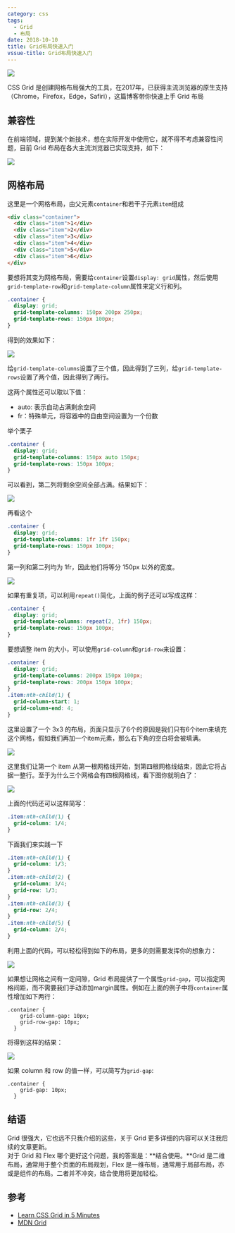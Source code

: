 ```yaml
---
category: css
tags:
  - Grid
  - 布局
date: 2018-10-10
title: Grid布局快速入门
vssue-title: Grid布局快速入门
---
```


![](https://img.nicksonlvqq.cn/2018-10-10/00.png)

CSS Grid 是创建网格布局强大的工具，在2017年，已获得主流浏览器的原生支持（Chrome，Firefox，Edge，Safiri），这篇博客带你快速上手 Grid 布局

<!-- more -->

## 兼容性

在前端领域，提到某个新技术，想在实际开发中使用它，就不得不考虑兼容性问题，目前 Grid 布局在各大主流浏览器已实现支持，如下：

![](https://img.nicksonlvqq.cn/2018-10-10/01.png)


## 网格布局

这里是一个网格布局，由父元素`container`和若干子元素`item`组成

```html
<div class="container">
  <div class="item">1</div>
  <div class="item">2</div>
  <div class="item">3</div>
  <div class="item">4</div>
  <div class="item">5</div>
  <div class="item">6</div>
</div>
```

要想将其变为网格布局，需要给`container`设置`display: grid`属性，然后使用`grid-template-row`和`grid-template-column`属性来定义行和列。

```css
.container {
  display: grid;
  grid-template-columns: 150px 200px 250px;
  grid-template-rows: 150px 100px;
}
```

得到的效果如下：

![](https://img.nicksonlvqq.cn/2018-10-10/02.png)

给`grid-template-columns`设置了三个值，因此得到了三列，给`grid-template-rows`设置了两个值，因此得到了两行。

这两个属性还可以取以下值：

- auto: 表示自动占满剩余空间
- fr：特殊单元，将容器中的自由空间设置为一个份数

举个栗子

```css
.container {
  display: grid;
  grid-template-columns: 150px auto 150px;
  grid-template-rows: 150px 100px;
}
```

可以看到，第二列将剩余空间全部占满。结果如下：

![](https://img.nicksonlvqq.cn/2018-10-10/03.png)

再看这个

```css
.container {
  display: grid;
  grid-template-columns: 1fr 1fr 150px;
  grid-template-rows: 150px 100px;
}
```

第一列和第二列均为 1fr，因此他们将等分 150px 以外的宽度。

![](https://img.nicksonlvqq.cn/2018-10-10/04.png)

如果有重复项，可以利用`repeat()`简化，上面的例子还可以写成这样：

```css
.container {
  display: grid;
  grid-template-columns: repeat(2, 1fr) 150px;
  grid-template-rows: 150px 100px;
}
```

要想调整 item 的大小，可以使用`grid-column`和`grid-row`来设置：

```css
.container {
  display: grid;
  grid-template-columns: 200px 150px 100px;
  grid-template-rows: 200px 150px 100px;
}
.item:nth-child(1) {
  grid-column-start: 1;
  grid-column-end: 4;
}
```

这里设置了一个 3x3 的布局，页面只显示了6个的原因是我们只有6个item来填充这个网格，假如我们再加一个item元素，那么右下角的空白将会被填满。

![](https://img.nicksonlvqq.cn/2018-10-10/05.png)

这里我们让第一个 item 从第一根网格线开始，到第四根网格线结束，因此它将占据一整行。至于为什么三个网格会有四根网格线，看下图你就明白了：

![](https://img.nicksonlvqq.cn/2018-10-10/06.png)

上面的代码还可以这样简写：

```css
.item:nth-child(1) {
  grid-column: 1/4;
}
```

下面我们来实践一下

```css
.item:nth-child(1) {
  grid-column: 1/3;
}
.item:nth-child(2) {
  grid-column: 3/4;
  grid-row: 1/3;
}
.item:nth-child(3) {
  grid-row: 2/4;
}
.item:nth-child(5) {
  grid-column: 2/4;
}
```

利用上面的代码，可以轻松得到如下的布局，更多的则需要发挥你的想象力：

![](https://img.nicksonlvqq.cn/2018-10-10/07.png)

如果想让网格之间有一定间隙，Grid 布局提供了一个属性`grid-gap`，可以指定网格间距，而不需要我们手动添加margin属性。例如在上面的例子中将`container`属性增加如下两行：

```
.container {
    grid-column-gap: 10px;
    grid-row-gap: 10px;
  }
```

将得到这样的结果：

![](https://img.nicksonlvqq.cn/2018-10-10/08.png)

如果 column 和 row 的值一样，可以简写为`grid-gap`:

```
.container {
    grid-gap: 10px;
  }
```

## 结语

Grid 很强大，它也远不只我介绍的这些，关于 Grid 更多详细的内容可以关注我后续的文章更新。<br />对于 Grid 和 Flex 哪个更好这个问题，我的答案是：**结合使用。**Grid 是二维布局，通常用于整个页面的布局规划，Flex 是一维布局，通常用于局部布局，亦或是组件的布局。二者并不冲突，结合使用将更加轻松。

## 参考

- [Learn CSS Grid in 5 Minutes](https://medium.freecodecamp.org/learn-css-grid-in-5-minutes-f582e87b1228)
- [MDN Grid](https://developer.mozilla.org/en-US/docs/Web/CSS/grid)

<ToTop />